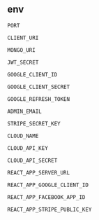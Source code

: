 ## env

`PORT`

`CLIENT_URI`

`MONGO_URI`

`JWT_SECRET`

`GOOGLE_CLIENT_ID`

`GOOGLE_CLIENT_SECRET`

`GOOGLE_REFRESH_TOKEN`

`ADMIN_EMAIL`

`STRIPE_SECRET_KEY`

`CLOUD_NAME`

`CLOUD_API_KEY`

`CLOUD_API_SECRET`

`REACT_APP_SERVER_URL`

`REACT_APP_GOOGLE_CLIENT_ID`

`REACT_APP_FACEBOOK_APP_ID`

`REACT_APP_STRIPE_PUBLIC_KEY`
